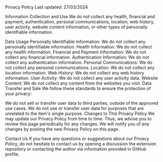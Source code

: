 Privacy Policy
Last updated: 27/03/2024

Information Collection and Use
We do not collect any health, financial and payment, authentication, personal communications, location, web history, user activity, website content information, or other types of personally identifiable information.

Data Usage
Personally Identifiable Information: We do not collect any personally identifiable information.
Health Information: We do not collect any health information.
Financial and Payment Information: We do not collect any financial information.
Authentication Information: We do not collect any authentication information.
Personal Communications: We do not collect any personal communications.
Location: We do not collect any location information.
Web History: We do not collect any web history information.
User Activity: We do not collect any user activity data.
Website Content: We do not collect any content from the websites you visit.
Data Transfer and Sale
We follow these standards to ensure the protection of your privacy:

We do not sell or transfer user data to third parties, outside of the approved use cases.
We do not use or transfer user data for purposes that are unrelated to the item's single purpose.
Changes to This Privacy Policy
We may update our Privacy Policy from time to time. Thus, we advise you to review this page periodically for any changes. We will notify you of any changes by posting the new Privacy Policy on this page.

Contact Us
If you have any questions or suggestions about our Privacy Policy, do not hesitate to contact us by opening a discussion the extension repository or contacting the author via information provided in GitHub profile.